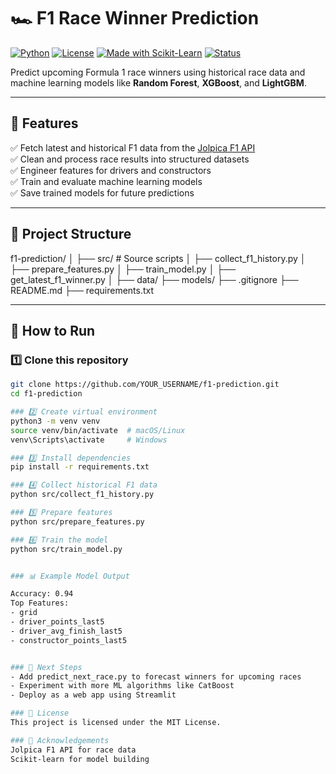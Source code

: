 # 🏎️ F1 Race Winner Prediction

[![Python](https://img.shields.io/badge/Python-3.10%2B-blue)](https://www.python.org/)
[![License](https://img.shields.io/badge/License-MIT-green.svg)](LICENSE)
[![Made with Scikit-Learn](https://img.shields.io/badge/ML-Scikit--Learn-orange)](https://scikit-learn.org/)
[![Status](https://img.shields.io/badge/Status-Active-brightgreen)]()

Predict upcoming Formula 1 race winners using historical race data and machine learning models like **Random Forest**, **XGBoost**, and **LightGBM**.

---

## 📌 Features
✅ Fetch latest and historical F1 data from the [Jolpica F1 API](https://github.com/jolpica/jolpica-f1)  
✅ Clean and process race results into structured datasets  
✅ Engineer features for drivers and constructors  
✅ Train and evaluate machine learning models  
✅ Save trained models for future predictions  

---

## 📂 Project Structure
f1-prediction/
│
├── src/ # Source scripts
│ ├── collect_f1_history.py
│ ├── prepare_features.py
│ ├── train_model.py
│ ├── get_latest_f1_winner.py
│
├── data/ 
├── models/ 
├── .gitignore
├── README.md
├── requirements.txt


---

## 🚀 How to Run

### 1️⃣ Clone this repository
```bash
git clone https://github.com/YOUR_USERNAME/f1-prediction.git
cd f1-prediction

### 2️⃣ Create virtual environment
python3 -m venv venv
source venv/bin/activate  # macOS/Linux
venv\Scripts\activate     # Windows

### 3️⃣ Install dependencies
pip install -r requirements.txt

### 4️⃣ Collect historical F1 data
python src/collect_f1_history.py

### 5️⃣ Prepare features
python src/prepare_features.py

### 6️⃣ Train the model
python src/train_model.py


### 📊 Example Model Output

Accuracy: 0.94
Top Features:
- grid
- driver_points_last5
- driver_avg_finish_last5
- constructor_points_last5


### 🔮 Next Steps
- Add predict_next_race.py to forecast winners for upcoming races
- Experiment with more ML algorithms like CatBoost
- Deploy as a web app using Streamlit

### 📜 License
This project is licensed under the MIT License.

### 🙌 Acknowledgements
Jolpica F1 API for race data
Scikit-learn for model building